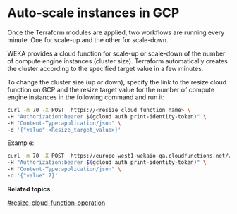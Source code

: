# Auto-scale instances in GCP

Once the Terraform modules are applied, two workflows are running every minute. One for scale-up and the other for scale-down.

WEKA provides a cloud function for scale-up or scale-down of the number of compute engine instances (cluster size). Terraform automatically creates the cluster according to the specified target value in a few minutes.

To change the cluster size (up or down), specify the link to the resize cloud function on GCP and the resize target value for the number of compute engine instances in the following command and run it:

```bash
curl -m 70 -X POST  https://<resize_cloud_function_name> \
-H "Authorization:bearer $(gcloud auth print-identity-token)" \
-H "Content-Type:application/json" \
-d '{"value":<Resize_target_value>}'
```

Example:

```bash
curl -m 70 -X POST  https://europe-west1-wekaio-qa.cloudfunctions.net/weka-test \
-H "Authorization:bearer $(gcloud auth print-identity-token)" \
-H "Content-Type:application/json" \
-d '{"value":7}'
```



**Related topics**

[#resize-cloud-function-operation](weka-project-description.md#resize-cloud-function-operation "mention")
